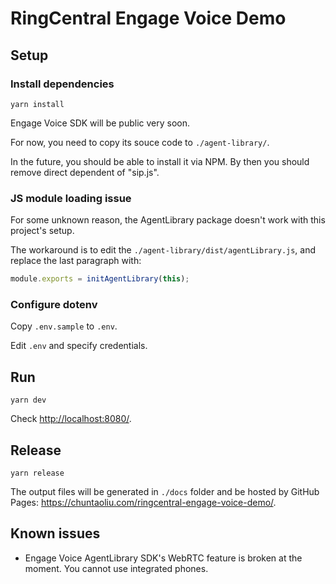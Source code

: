 # RingCentral Engage Voice Demo

## Setup

### Install dependencies

```
yarn install
```

Engage Voice SDK will be public very soon.

For now, you need to copy its souce code to `./agent-library/`.

In the future, you should be able to install it via NPM. By then you should remove direct dependent of "sip.js".


### JS module loading issue

For some unknown reason, the AgentLibrary package doesn't work with this project's setup.

The workaround is to edit the `./agent-library/dist/agentLibrary.js`, and replace the last paragraph with:

```js
module.exports = initAgentLibrary(this);
```


### Configure dotenv

Copy `.env.sample` to `.env`.

Edit `.env` and specify credentials.


## Run

```
yarn dev
```

Check [http://localhost:8080/](http://localhost:8080/).


## Release

```
yarn release
```

The output files will be generated in `./docs` folder and be hosted by GitHub Pages: https://chuntaoliu.com/ringcentral-engage-voice-demo/.



## Known issues

- Engage Voice AgentLibrary SDK's WebRTC feature is broken at the moment. You cannot use integrated phones.
